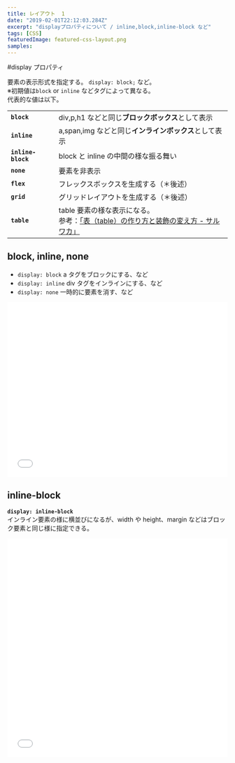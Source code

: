 ```yaml
---
title: レイアウト  1
date: "2019-02-01T22:12:03.284Z"
excerpt: "displayプロパティについて / inline,block,inline-block など"
tags: [CSS]
featuredImage: featured-css-layout.png
samples:
---
```


#display プロパティ

要素の表示形式を指定する。
`display: block;` など。  
※初期値は`block` or `inline` などタグによって異なる。  
代表的な値は以下。

|                    |                                                                                                                                         |
| ------------------ | --------------------------------------------------------------------------------------------------------------------------------------- |
| **`block`**        | div,p,h1 などと同じ**ブロックボックス**として表示                                                                                       |
| **`inline`**       | a,span,img などと同じ**インラインボックス**として表示                                                                                   |
| **`inline-block`** | block と inline の中間の様な振る舞い                                                                                                    |
| **`none`**         | 要素を非表示                                                                                                                            |
| **`flex`**         | フレックスボックスを生成する（＊後述）                                                                                                  |
| **`grid`**         | グリッドレイアウトを生成する（＊後述）                                                                                                  |
| **`table`**        | table 要素の様な表示になる。 <br>参考：[「表（table）の作り方と装飾の変え方 - サルワカ」](https://saruwakakun.com/html-css/basic/table) |

## block, inline, none

- `display: block` a タグをブロックにする、など
- `display: inline` div タグをインラインにする、など
- `display: none` 一時的に要素を消す、など

<iframe height="400" style="width: 100%;" scrolling="no" title="display / inline,block,inline-block " src="//codepen.io/RsakaiForEducation/embed/KBKNPL/?height=265&theme-id=dark&default-tab=css,result" frameborder="no" allowtransparency="true" allowfullscreen="true">
  See the Pen <a href='https://codepen.io/RsakaiForEducation/pen/KBKNPL/'>display / inline,block,inline-block </a> by R Sakai
  (<a href='https://codepen.io/RsakaiForEducation'>@RsakaiForEducation</a>) on <a href='https://codepen.io'>CodePen</a>.
</iframe>

## inline-block

**`display: inline-block`**  
インライン要素の様に横並びになるが、width や height、margin などはブロック要素と同じ様に指定できる。

<iframe height="500" style="width: 100%;" scrolling="no" title="display / inline-block " src="//codepen.io/RsakaiForEducation/embed/XBWjGJ/?height=265&theme-id=dark&default-tab=html,result" frameborder="no" allowtransparency="true" allowfullscreen="true">
  See the Pen <a href='https://codepen.io/RsakaiForEducation/pen/XBWjGJ/'>display / inline-block </a> by R Sakai
  (<a href='https://codepen.io/RsakaiForEducation'>@RsakaiForEducation</a>) on <a href='https://codepen.io'>CodePen</a>.
</iframe>
